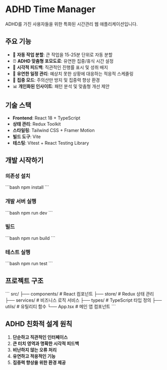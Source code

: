 # ADHD Time Manager

ADHD를 가진 사용자들을 위한 특화된 시간관리 웹 애플리케이션입니다.

## 주요 기능

- 🧩 **자동 작업 분할**: 큰 작업을 15-25분 단위로 자동 분할
- ⏰ **ADHD 맞춤형 포모도로**: 유연한 집중/휴식 시간 설정
- 🎯 **시각적 피드백**: 직관적인 진행률 표시 및 성취 배지
- 🔄 **유연한 일정 관리**: 예상치 못한 상황에 대응하는 적응적 스케줄링
- 🧘 **집중 모드**: 주의산만 방지 및 집중력 향상 환경
- 📊 **개인화된 인사이트**: 패턴 분석 및 맞춤형 개선 제안

## 기술 스택

- **Frontend**: React 18 + TypeScript
- **상태 관리**: Redux Toolkit
- **스타일링**: Tailwind CSS + Framer Motion
- **빌드 도구**: Vite
- **테스팅**: Vitest + React Testing Library

## 개발 시작하기

### 의존성 설치
\`\`\`bash
npm install
\`\`\`

### 개발 서버 실행
\`\`\`bash
npm run dev
\`\`\`

### 빌드
\`\`\`bash
npm run build
\`\`\`

### 테스트 실행
\`\`\`bash
npm run test
\`\`\`

## 프로젝트 구조

\`\`\`
src/
├── components/     # React 컴포넌트
├── store/         # Redux 상태 관리
├── services/      # 비즈니스 로직 서비스
├── types/         # TypeScript 타입 정의
├── utils/         # 유틸리티 함수
└── App.tsx        # 메인 앱 컴포넌트
\`\`\`

## ADHD 친화적 설계 원칙

1. **단순하고 직관적인 인터페이스**
2. **큰 터치 영역과 명확한 시각적 피드백**
3. **비난하지 않는 오류 처리**
4. **유연하고 적응적인 기능**
5. **집중력 향상을 위한 환경 제공**